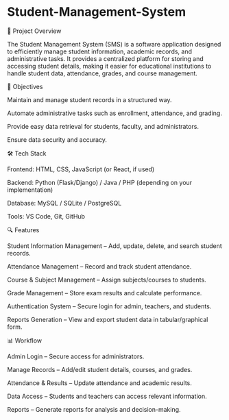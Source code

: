 # Student-Management-System
📌 Project Overview

The Student Management System (SMS) is a software application designed to efficiently manage student information, academic records, and administrative tasks. It provides a centralized platform for storing and accessing student details, making it easier for educational institutions to handle student data, attendance, grades, and course management.

🎯 Objectives

Maintain and manage student records in a structured way.

Automate administrative tasks such as enrollment, attendance, and grading.

Provide easy data retrieval for students, faculty, and administrators.

Ensure data security and accuracy.

🛠️ Tech Stack

Frontend: HTML, CSS, JavaScript (or React, if used)

Backend: Python (Flask/Django) / Java / PHP (depending on your implementation)

Database: MySQL / SQLite / PostgreSQL

Tools: VS Code, Git, GitHub

🔍 Features

Student Information Management – Add, update, delete, and search student records.

Attendance Management – Record and track student attendance.

Course & Subject Management – Assign subjects/courses to students.

Grade Management – Store exam results and calculate performance.

Authentication System – Secure login for admin, teachers, and students.

Reports Generation – View and export student data in tabular/graphical form.

📊 Workflow

Admin Login – Secure access for administrators.

Manage Records – Add/edit student details, courses, and grades.

Attendance & Results – Update attendance and academic results.

Data Access – Students and teachers can access relevant information.

Reports – Generate reports for analysis and decision-making.
